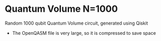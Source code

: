 # Quantum Volume N=1000

Random 1000 qubit Quantum Volume circuit, generated using Qiskit

- The OpenQASM file is very large, so it is compressed to save space
